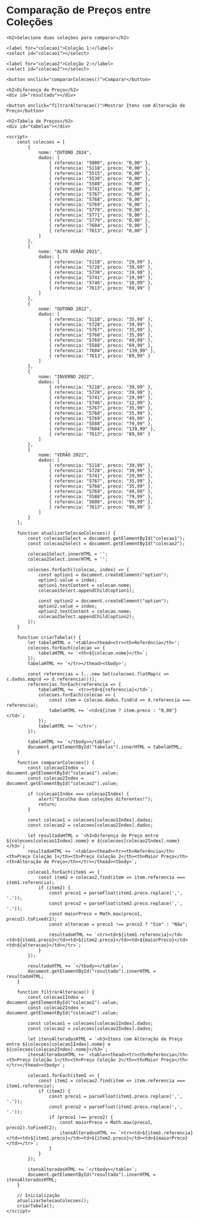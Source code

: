 <!DOCTYPE html>
<html lang="pt-br">
<head>
    <meta charset="UTF-8">
    <meta name="viewport" content="width=device-width, initial-scale=1.0">
    <title>Comparação de Preços - Coleções</title>
    <style>
        body {
            font-family: Arial, sans-serif;
            margin: 20px;
        }
        table {
            width: 100%;
            border-collapse: collapse;
            margin-top: 20px;
        }
        table, th, td {
            border: 1px solid black;
        }
        th, td {
            padding: 8px;
            text-align: center;
        }
        select, button {
            padding: 10px;
            margin: 10px;
        }
    </style>
</head>
<body>
    <h1>Comparação de Preços entre Coleções</h1>

    <h2>Selecione duas coleções para comparar</h2>

    <label for="colecao1">Coleção 1:</label>
    <select id="colecao1"></select>

    <label for="colecao2">Coleção 2:</label>
    <select id="colecao2"></select>

    <button onclick="compararColecoes()">Comparar</button>

    <h2>Diferença de Preço</h2>
    <div id="resultado"></div>

    <button onclick="filtrarAlteracao()">Mostrar Itens com Alteração de Preço</button>

    <h2>Tabela de Preços</h2>
    <div id="tabelas"></div>

    <script>
        const colecoes = [
            {
                nome: "OUTONO 2024",
                dados: [
                    { referencia: "5000", preco: "0,00" },
                    { referencia: "5118", preco: "0,00" },
                    { referencia: "5515", preco: "0,00" },
                    { referencia: "5530", preco: "0,00" },
                    { referencia: "5588", preco: "0,00" },
                    { referencia: "5741", preco: "0,00" },
                    { referencia: "5767", preco: "0,00" },
                    { referencia: "5768", preco: "0,00" },
                    { referencia: "5769", preco: "0,00" },
                    { referencia: "5770", preco: "0,00" },
                    { referencia: "5771", preco: "0,00" },
                    { referencia: "5779", preco: "0,00" },
                    { referencia: "7604", preco: "0,00" },
                    { referencia: "7613", preco: "0,00" }
                ]
            },
            {
                nome: "ALTO VERÃO 2021",
                dados: [
                    { referencia: "5118", preco: "29,99" },
                    { referencia: "5728", preco: "39,99" },
                    { referencia: "5738", preco: "19,99" },
                    { referencia: "5741", preco: "19,99" },
                    { referencia: "5746", preco: "10,99" },
                    { referencia: "7613", preco: "69,99" }
                ]
            },
            {
                nome: "OUTONO 2022",
                dados: [
                    { referencia: "5118", preco: "35,99" },
                    { referencia: "5728", preco: "39,99" },
                    { referencia: "5767", preco: "35,99" },
                    { referencia: "5768", preco: "35,99" },
                    { referencia: "5769", preco: "49,99" },
                    { referencia: "5588", preco: "69,99" },
                    { referencia: "7604", preco: "139,99" },
                    { referencia: "7613", preco: "89,99" }
                ]
            },
            {
                nome: "INVERNO 2022",
                dados: [
                    { referencia: "5118", preco: "39,99" },
                    { referencia: "5728", preco: "39,99" },
                    { referencia: "5741", preco: "29,99" },
                    { referencia: "5746", preco: "12,99" },
                    { referencia: "5767", preco: "35,99" },
                    { referencia: "5768", preco: "35,99" },
                    { referencia: "5769", preco: "49,99" },
                    { referencia: "5588", preco: "79,99" },
                    { referencia: "7604", preco: "139,99" },
                    { referencia: "7613", preco: "89,99" }
                ]
            },
            {
                nome: "VERÃO 2022",
                dados: [
                    { referencia: "5118", preco: "39,99" },
                    { referencia: "5728", preco: "39,99" },
                    { referencia: "5741", preco: "29,99" },
                    { referencia: "5767", preco: "35,99" },
                    { referencia: "5768", preco: "35,99" },
                    { referencia: "5769", preco: "49,99" },
                    { referencia: "5588", preco: "79,99" },
                    { referencia: "5600", preco: "99,99" },
                    { referencia: "7613", preco: "99,99" }
                ]
            }
        ];

        function atualizarSelecaoColecoes() {
            const colecao1Select = document.getElementById("colecao1");
            const colecao2Select = document.getElementById("colecao2");

            colecao1Select.innerHTML = '';
            colecao2Select.innerHTML = '';

            colecoes.forEach((colecao, index) => {
                const option1 = document.createElement("option");
                option1.value = index;
                option1.textContent = colecao.nome;
                colecao1Select.appendChild(option1);

                const option2 = document.createElement("option");
                option2.value = index;
                option2.textContent = colecao.nome;
                colecao2Select.appendChild(option2);
            });
        }

        function criarTabela() {
            let tabelaHTML = '<table><thead><tr><th>Referência</th>';
            colecoes.forEach(colecao => {
                tabelaHTML += `<th>${colecao.nome}</th>`;
            });
            tabelaHTML += '</tr></thead><tbody>';

            const referencias = [...new Set(colecoes.flatMap(c => c.dados.map(d => d.referencia)))];
            referencias.forEach(referencia => {
                tabelaHTML += `<tr><td>${referencia}</td>`;
                colecoes.forEach(colecao => {
                    const item = colecao.dados.find(d => d.referencia === referencia);
                    tabelaHTML += `<td>${item ? item.preco : "0,00"}</td>`;
                });
                tabelaHTML += '</tr>';
            });

            tabelaHTML += '</tbody></table>';
            document.getElementById("tabelas").innerHTML = tabelaHTML;
        }

        function compararColecoes() {
            const colecao1Index = document.getElementById("colecao1").value;
            const colecao2Index = document.getElementById("colecao2").value;

            if (colecao1Index === colecao2Index) {
                alert("Escolha duas coleções diferentes!");
                return;
            }

            const colecao1 = colecoes[colecao1Index].dados;
            const colecao2 = colecoes[colecao2Index].dados;

            let resultadoHTML = `<h3>Diferença de Preço entre ${colecoes[colecao1Index].nome} e ${colecoes[colecao2Index].nome}</h3>`;
            resultadoHTML += `<table><thead><tr><th>Referência</th><th>Preço Coleção 1</th><th>Preço Coleção 2</th><th>Maior Preço</th><th>Alteração de Preço</th></tr></thead><tbody>`;

            colecao1.forEach(item1 => {
                const item2 = colecao2.find(item => item.referencia === item1.referencia);
                if (item2) {
                    const preco1 = parseFloat(item1.preco.replace(',', '.'));
                    const preco2 = parseFloat(item2.preco.replace(',', '.'));
                    const maiorPreco = Math.max(preco1, preco2).toFixed(2);
                    const alteracao = preco1 !== preco2 ? "Sim" : "Não";

                    resultadoHTML += `<tr><td>${item1.referencia}</td><td>${item1.preco}</td><td>${item2.preco}</td><td>${maiorPreco}</td><td>${alteracao}</td></tr>`;
                }
            });

            resultadoHTML += `</tbody></table>`;
            document.getElementById("resultado").innerHTML = resultadoHTML;
        }

        function filtrarAlteracao() {
            const colecao1Index = document.getElementById("colecao1").value;
            const colecao2Index = document.getElementById("colecao2").value;

            const colecao1 = colecoes[colecao1Index].dados;
            const colecao2 = colecoes[colecao2Index].dados;

            let itensAlteradosHTML = `<h3>Itens com Alteração de Preço entre ${colecoes[colecao1Index].nome} e ${colecoes[colecao2Index].nome}</h3>`;
            itensAlteradosHTML += `<table><thead><tr><th>Referência</th><th>Preço Coleção 1</th><th>Preço Coleção 2</th><th>Maior Preço</th></tr></thead><tbody>`;

            colecao1.forEach(item1 => {
                const item2 = colecao2.find(item => item.referencia === item1.referencia);
                if (item2) {
                    const preco1 = parseFloat(item1.preco.replace(',', '.'));
                    const preco2 = parseFloat(item2.preco.replace(',', '.'));
                    if (preco1 !== preco2) {
                        const maiorPreco = Math.max(preco1, preco2).toFixed(2);
                        itensAlteradosHTML += `<tr><td>${item1.referencia}</td><td>${item1.preco}</td><td>${item2.preco}</td><td>${maiorPreco}</td></tr>`;
                    }
                }
            });

            itensAlteradosHTML += `</tbody></table>`;
            document.getElementById("resultado").innerHTML = itensAlteradosHTML;
        }

        // Inicialização
        atualizarSelecaoColecoes();
        criarTabela();
    </script>
</body>
</html>
